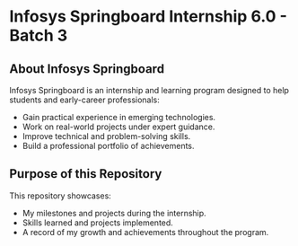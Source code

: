 # Infosys Springboard Internship 6.0 - Batch 3

## About Infosys Springboard
Infosys Springboard is an internship and learning program designed to help students and early-career professionals:  
- Gain practical experience in emerging technologies.  
- Work on real-world projects under expert guidance.  
- Improve technical and problem-solving skills.  
- Build a professional portfolio of achievements.  

## Purpose of this Repository
This repository showcases:  
- My milestones and projects during the internship.  
- Skills learned and projects implemented.  
- A record of my growth and achievements throughout the program.

